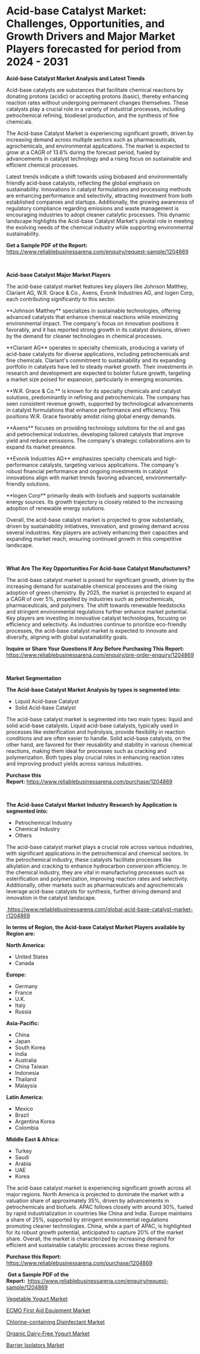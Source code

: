<p><h1>Acid-base Catalyst Market: Challenges, Opportunities, and Growth Drivers and Major Market Players forecasted for period from 2024 - 2031</h1></p><p><strong>Acid-base Catalyst Market Analysis and Latest Trends</strong></p>
<p><p>Acid-base catalysts are substances that facilitate chemical reactions by donating protons (acidic) or accepting protons (basic), thereby enhancing reaction rates without undergoing permanent changes themselves. These catalysts play a crucial role in a variety of industrial processes, including petrochemical refining, biodiesel production, and the synthesis of fine chemicals.</p><p>The Acid-base Catalyst Market is experiencing significant growth, driven by increasing demand across multiple sectors such as pharmaceuticals, agrochemicals, and environmental applications. The market is expected to grow at a CAGR of 13.6% during the forecast period, fueled by advancements in catalyst technology and a rising focus on sustainable and efficient chemical processes.</p><p>Latest trends indicate a shift towards using biobased and environmentally friendly acid-base catalysts, reflecting the global emphasis on sustainability. Innovations in catalyst formulations and processing methods are enhancing performance and selectivity, attracting investment from both established companies and startups. Additionally, the growing awareness of regulatory compliance regarding emissions and waste management is encouraging industries to adopt cleaner catalytic processes. This dynamic landscape highlights the Acid-base Catalyst Market's pivotal role in meeting the evolving needs of the chemical industry while supporting environmental sustainability.</p></p>
<p><strong>Get a Sample PDF of the Report:&nbsp;</strong> <a href="https://www.reliablebusinessarena.com/enquiry/request-sample/1204869?utm_campaign=1292&utm_medium=2&utm_source=Github&utm_content=ia&utm_term=16102024&utm_id=acid-base-catalyst">https://www.reliablebusinessarena.com/enquiry/request-sample/1204869</a></p>
<p>&nbsp;</p>
<p><strong>Acid-base Catalyst Major Market Players</strong></p>
<p><p>The acid-base catalyst market features key players like Johnson Matthey, Clariant AG, W.R. Grace & Co., Axens, Evonik Industries AG, and Iogen Corp, each contributing significantly to this sector.</p><p>**Johnson Matthey** specializes in sustainable technologies, offering advanced catalysts that enhance chemical reactions while minimizing environmental impact. The company's focus on innovation positions it favorably, and it has reported strong growth in its catalyst divisions, driven by the demand for cleaner technologies in chemical processes.</p><p>**Clariant AG** operates in specialty chemicals, producing a variety of acid-base catalysts for diverse applications, including petrochemicals and fine chemicals. Clariant's commitment to sustainability and its expanding portfolio in catalysts have led to steady market growth. Their investments in research and development are expected to bolster future growth, targeting a market size poised for expansion, particularly in emerging economies.</p><p>**W.R. Grace & Co.** is known for its specialty chemicals and catalyst solutions, predominantly in refining and petrochemicals. The company has seen consistent revenue growth, supported by technological advancements in catalyst formulations that enhance performance and efficiency. This positions W.R. Grace favorably amidst rising global energy demands.</p><p>**Axens** focuses on providing technology solutions for the oil and gas and petrochemical industries, developing tailored catalysts that improve yield and reduce emissions. The company's strategic collaborations aim to expand its market presence.</p><p>**Evonik Industries AG** emphasizes specialty chemicals and high-performance catalysts, targeting various applications. The company's robust financial performance and ongoing investments in catalyst innovations align with market trends favoring advanced, environmentally-friendly solutions.</p><p>**Iogen Corp** primarily deals with biofuels and supports sustainable energy sources. Its growth trajectory is closely related to the increasing adoption of renewable energy solutions.</p><p>Overall, the acid-base catalyst market is projected to grow substantially, driven by sustainability initiatives, innovation, and growing demand across several industries. Key players are actively enhancing their capacities and expanding market reach, ensuring continued growth in this competitive landscape.</p></p>
<p>&nbsp;</p>
<p><strong>What Are The Key Opportunities For Acid-base Catalyst Manufacturers?</strong></p>
<p><p>The acid-base catalyst market is poised for significant growth, driven by the increasing demand for sustainable chemical processes and the rising adoption of green chemistry. By 2025, the market is projected to expand at a CAGR of over 5%, propelled by industries such as petrochemicals, pharmaceuticals, and polymers. The shift towards renewable feedstocks and stringent environmental regulations further enhance market potential. Key players are investing in innovative catalyst technologies, focusing on efficiency and selectivity. As industries continue to prioritize eco-friendly processes, the acid-base catalyst market is expected to innovate and diversify, aligning with global sustainability goals.</p></p>
<p><strong>Inquire or Share Your Questions If Any Before Purchasing This Report:</strong> <a href="https://www.reliablebusinessarena.com/enquiry/pre-order-enquiry/1204869?utm_campaign=1292&utm_medium=2&utm_source=Github&utm_content=ia&utm_term=16102024&utm_id=acid-base-catalyst">https://www.reliablebusinessarena.com/enquiry/pre-order-enquiry/1204869</a></p>
<p>&nbsp;</p>
<p><strong>Market Segmentation</strong></p>
<p><strong>The Acid-base Catalyst Market Analysis by types is segmented into:</strong></p>
<p><ul><li>Liquid Acid-base Catalyst</li><li>Solid Acid-base Catalyst</li></ul></p>
<p><p>The acid-base catalyst market is segmented into two main types: liquid and solid acid-base catalysts. Liquid acid-base catalysts, typically used in processes like esterification and hydrolysis, provide flexibility in reaction conditions and are often easier to handle. Solid acid-base catalysts, on the other hand, are favored for their reusability and stability in various chemical reactions, making them ideal for processes such as cracking and polymerization. Both types play crucial roles in enhancing reaction rates and improving product yields across various industries.</p></p>
<p><strong>Purchase this Report:&nbsp;</strong><a href="https://www.reliablebusinessarena.com/purchase/1204869?utm_campaign=1292&utm_medium=2&utm_source=Github&utm_content=ia&utm_term=16102024&utm_id=acid-base-catalyst">https://www.reliablebusinessarena.com/purchase/1204869</a></p>
<p>&nbsp;</p>
<p><strong>The Acid-base Catalyst Market Industry Research by Application is segmented into:</strong></p>
<p><ul><li>Petrochemical Industry</li><li>Chemical Industry</li><li>Others</li></ul></p>
<p><p>The acid-base catalyst market plays a crucial role across various industries, with significant applications in the petrochemical and chemical sectors. In the petrochemical industry, these catalysts facilitate processes like alkylation and cracking to enhance hydrocarbon conversion efficiency. In the chemical industry, they are vital in manufacturing processes such as esterification and polymerization, improving reaction rates and selectivity. Additionally, other markets such as pharmaceuticals and agrochemicals leverage acid-base catalysts for synthesis, further driving demand and innovation in the catalyst landscape.</p></p>
<p><a href="https://www.reliablebusinessarena.com/global-acid-base-catalyst-market-r1204869?utm_campaign=1292&utm_medium=2&utm_source=Github&utm_content=ia&utm_term=16102024&utm_id=acid-base-catalyst">&nbsp;https://www.reliablebusinessarena.com/global-acid-base-catalyst-market-r1204869</a></p>
<p><strong>In terms of Region, the Acid-base Catalyst Market Players available by Region are:</strong></p>
<p>
    <p> <strong> North America: </strong>
        <ul>
            <li>United States</li>
            <li>Canada</li>
        </ul>
        </p> 
    <p> <strong> Europe: </strong>
        <ul>
            <li>Germany</li>
            <li>France</li>
            <li>U.K.</li>
            <li>Italy</li>
            <li>Russia</li>
        </ul>
        </p> 
    <p> <strong> Asia-Pacific: </strong>
        <ul>
            <li>China</li>
            <li>Japan</li>
            <li>South Korea</li>
            <li>India</li>
            <li>Australia</li>
            <li>China Taiwan</li>
            <li>Indonesia</li>
            <li>Thailand</li>
            <li>Malaysia</li>
        </ul>
        </p> 
    <p> <strong> Latin America: </strong>
        <ul>
            <li>Mexico</li>
            <li>Brazil</li>
            <li>Argentina Korea</li>
            <li>Colombia</li>
        </ul>
        </p> 
    <p> <strong> Middle East & Africa: </strong>
        <ul>
            <li>Turkey</li>
            <li>Saudi</li>
            <li>Arabia</li>
            <li>UAE</li>
            <li>Korea</li>
        </ul>
    </p>
    </p>
<p><p>The acid-base catalyst market is experiencing significant growth across all major regions. North America is projected to dominate the market with a valuation share of approximately 35%, driven by advancements in petrochemicals and biofuels. APAC follows closely with around 30%, fueled by rapid industrialization in countries like China and India. Europe maintains a share of 25%, supported by stringent environmental regulations promoting cleaner technologies. China, while a part of APAC, is highlighted for its robust growth potential, anticipated to capture 20% of the market share. Overall, the market is characterized by increasing demand for efficient and sustainable catalytic processes across these regions.</p></p>
<p><strong>Purchase this Report: </strong><a href="https://www.reliablebusinessarena.com/purchase/1204869?utm_campaign=1292&utm_medium=2&utm_source=Github&utm_content=ia&utm_term=16102024&utm_id=acid-base-catalyst">https://www.reliablebusinessarena.com/purchase/1204869</a></p>
<p>&nbsp;<strong>Get a Sample PDF of the Report:&nbsp;&nbsp;</strong><a href="https://www.reliablebusinessarena.com/enquiry/request-sample/1204869?utm_campaign=1292&utm_medium=2&utm_source=Github&utm_content=ia&utm_term=16102024&utm_id=acid-base-catalyst">https://www.reliablebusinessarena.com/enquiry/request-sample/1204869</a></p>
<p><strong></strong></p>
<p><p><a href="https://www.linkedin.com/pulse/vegetable-yogurt-market-matrix-applications-types-cagr-growth-cmyff?trk=public_post_embed_feed-article-content&utm_campaign=1292&utm_medium=2&utm_source=Github&utm_content=ia&utm_term=16102024&utm_id=acid-base-catalyst">Vegetable Yogurt Market</a></p><p><a href="https://github.com/jessika4zyyh/Market-Research-Report-List-1/blob/main/ecmo-first-aid-equipment-market.md?utm_campaign=1292&utm_medium=2&utm_source=Github&utm_content=ia&utm_term=16102024&utm_id=acid-base-catalyst">ECMO First Aid Equipment Market</a></p><p><a href="https://github.com/kandidbn/Market-Research-Report-List-1/blob/main/chlorine-containing-disinfectant-market.md?utm_campaign=1292&utm_medium=2&utm_source=Github&utm_content=ia&utm_term=16102024&utm_id=acid-base-catalyst">Chlorine-containing Disinfectant Market</a></p><p><a href="https://www.linkedin.com/pulse/navigating-organic-dairy-free-yogurt-market-expert-analysis-jxxxf?trk=public_post_embed_feed-article-content&utm_campaign=1292&utm_medium=2&utm_source=Github&utm_content=ia&utm_term=16102024&utm_id=acid-base-catalyst">Organic Dairy-Free Yogurt Market</a></p><p><a href="https://www.linkedin.com/pulse/barrier-isolators-market-global-regional-analysis-focus-lnqjf?trk=public_post_embed_feed-article-content&utm_campaign=1292&utm_medium=2&utm_source=Github&utm_content=ia&utm_term=16102024&utm_id=acid-base-catalyst">Barrier Isolators Market</a></p></p>